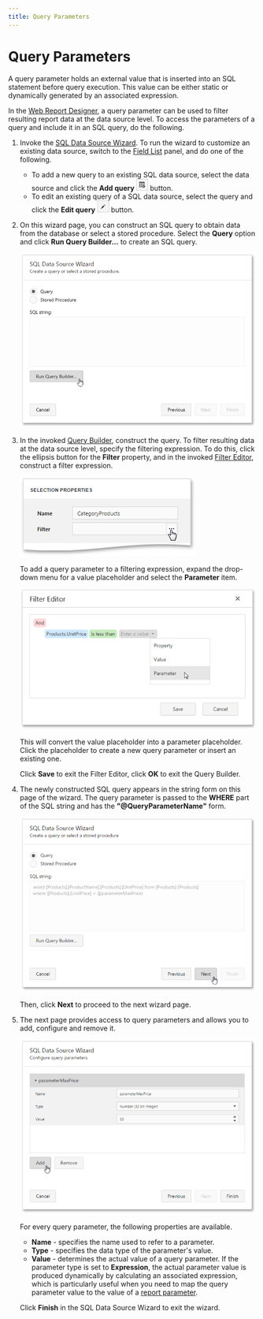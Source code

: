 ```yaml
---
title: Query Parameters
---
```

# Query Parameters
A query parameter holds an external value that is inserted into an SQL statement before query execution. This value can be either static or dynamically generated by an associated expression.

In the [Web Report Designer](../../../report-designer.md), a query parameter can be used to filter resulting report data at the data source level. To access the parameters of a query and include it in an SQL query, do the following.
1. Invoke the [SQL Data Source Wizard](../../wizards/sql-data-source-wizard.md). To run the wizard to customize an existing data source, switch to the [Field List](../../interface-elements/field-list.md) panel, and do one of the following.
	* To add a new query to an existing SQL data source, select the data source and click the **Add query** ![web-report-designer-add-query](../../../../images/img118474.png) button.
	* To edit an existing query of a SQL data source, select the query and click the **Edit query** ![web-report-designer-edit-query](../../../../images/img118475.png) button.
2. On this wizard page, you can construct an SQL query to obtain data from the database or select a stored procedure. Select the **Query** option and click **Run Query Builder...** to create an SQL query.
	
	![sql-data-source-wizard-run-query-builder](../../../../images/img118468.png)
3. In the invoked [Query Builder](../../interface-elements/query-builder.md), construct the query. To filter resulting data at the data source level, specify the filtering expression. To do this, click the ellipsis button for the **Filter** property, and in the invoked [Filter Editor](../../interface-elements/filter-editor.md), construct a filter expression.
	
	![sql-data-source-wizard-filter](../../../../images/img118470.png)
	
	To add a query parameter to a filtering expression, expand the drop-down menu for a value placeholder and select the **Parameter** item.
	
	![sql-data-source-wizard-filter-editor](../../../../images/img118471.png)
	
	This will convert the value placeholder into a parameter placeholder. Click the placeholder to create a new query parameter or insert an existing one.
	
	Click **Save** to exit the Filter Editor, click **OK** to exit the Query Builder.
4. The newly constructed SQL query appears in the string form on this page of the wizard. The query parameter is passed to the **WHERE** part of the SQL string and has the **"@QueryParameterName"** form.
	
	![eud-query-parameters-0](../../../../images/img119674.png)
	
	Then, click **Next** to proceed to the next wizard page.
5. The next page provides access to query parameters and allows you to add, configure and remove it.
	
	![eud-query-parameters-1](../../../../images/img119675.png)
	
	For every query parameter, the following properties are available.
	* **Name** - specifies the name used to refer to a parameter.
	* **Type** - specifies the data type of the parameter's value.
	* **Value** - determines the actual value of a query parameter. If the parameter type is set to **Expression**, the actual parameter value is produced dynamically by calculating an associated expression, which is particularly useful when you need to map the query parameter value to the value of a [report parameter](report-parameters.md).
	
	Click **Finish** in the SQL Data Source Wizard to exit the wizard.